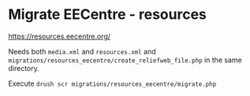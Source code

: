 # Migrate EECentre - resources

https://resources.eecentre.org/

Needs both `media.xml` and `resources.xml` and `migrations/resources_eecentre/create_reliefweb_file.php`
in the same directory.

Execute `drush scr migrations/resources_eecentre/migrate.php`

